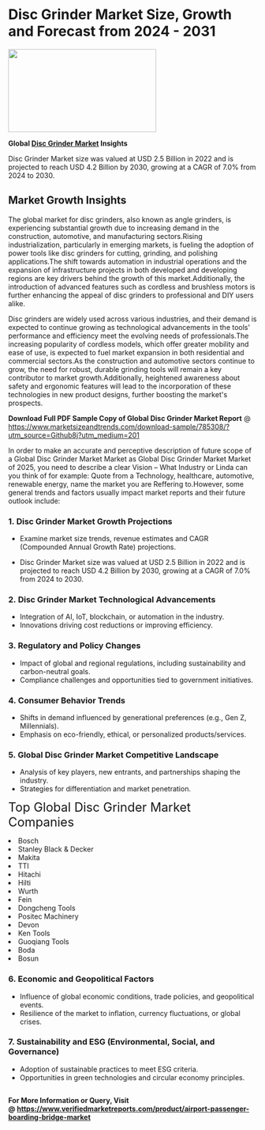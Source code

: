 <H1>Disc Grinder Market Size, Growth and Forecast from 2024 - 2031</H1><img class="aligncenter size-medium wp-image-584254" src="https://thirdeyenews.in/wp-content/uploads/2024/09/Global-Market-Research-300x168.jpeg" alt="" width="300" height="168" /><p><strong>Global&nbsp;<a href="https://www.marketsizeandtrends.com/download-sample/785308/?utm_source=Github8j?utm_medium=201">Disc Grinder Market</a> Insights</strong></p><p>Disc Grinder Market size was valued at USD 2.5 Billion in 2022 and is projected to reach USD 4.2 Billion by 2030, growing at a CAGR of 7.0% from 2024 to 2030.</p><p><h2>Market Growth Insights</h2> <p>The global market for disc grinders, also known as angle grinders, is experiencing substantial growth due to increasing demand in the construction, automotive, and manufacturing sectors.Rising industrialization, particularly in emerging markets, is fueling the adoption of power tools like disc grinders for cutting, grinding, and polishing applications.The shift towards automation in industrial operations and the expansion of infrastructure projects in both developed and developing regions are key drivers behind the growth of this market.Additionally, the introduction of advanced features such as cordless and brushless motors is further enhancing the appeal of disc grinders to professional and DIY users alike.</p> <p>Disc grinders are widely used across various industries, and their demand is expected to continue growing as technological advancements in the tools' performance and efficiency meet the evolving needs of professionals.The increasing popularity of cordless models, which offer greater mobility and ease of use, is expected to fuel market expansion in both residential and commercial sectors.As the construction and automotive sectors continue to grow, the need for robust, durable grinding tools will remain a key contributor to market growth.Additionally, heightened awareness about safety and ergonomic features will lead to the incorporation of these technologies in new product designs, further boosting the market's prospects.</p> <p><span class=""><strong>Download Full PDF Sample Copy of Global Disc Grinder Market Report</strong> @ <a href="https://www.marketsizeandtrends.com/download-sample/785308/?utm_source=Github8j?utm_medium=201" target="_blank">https://www.marketsizeandtrends.com/download-sample/785308/?utm_source=Github8j?utm_medium=201</a></span></p><p>In order to make an accurate and perceptive description of future scope of a Global&nbsp;Disc Grinder Market Market as Global&nbsp;Disc Grinder Market Market of 2025, you need to describe a clear Vision &ndash; What Industry or Linda can you think of for example: Quote from a Technology, healthcare, automotive, renewable energy, name the market you are Reffering to.However, some general trends and factors usually impact market reports and their future outlook include:</p><h3>1.&nbsp;<strong>Disc Grinder Market Growth Projections</strong></h3><ul><li>Examine market size trends, revenue estimates and CAGR (Compounded Annual Growth Rate) projections.</li><li><p>Disc Grinder Market size was valued at USD 2.5 Billion in 2022 and is projected to reach USD 4.2 Billion by 2030, growing at a CAGR of 7.0% from 2024 to 2030.</p></li></ul><h3>2.&nbsp;<strong>Disc Grinder Market Technological Advancements</strong></h3><ul><li>Integration of AI, IoT, blockchain, or automation in the industry.</li><li>Innovations driving cost reductions or improving efficiency.</li></ul><h3>3.&nbsp;<strong>Regulatory and Policy Changes</strong></h3><ul><li>Impact of global and regional regulations, including sustainability and carbon-neutral goals.</li><li>Compliance challenges and opportunities tied to government initiatives.</li></ul><h3>4.&nbsp;<strong>Consumer Behavior Trends</strong></h3><ul><li>Shifts in demand influenced by generational preferences (e.g., Gen Z, Millennials).</li><li>Emphasis on eco-friendly, ethical, or personalized products/services.</li></ul><h3>5.&nbsp;<strong>Global Disc Grinder Market Competitive Landscape</strong></h3><ul><li>Analysis of key players, new entrants, and partnerships shaping the industry.</li><li>Strategies for differentiation and market penetration.</li></ul><p data-pm-slice="1 1 []"><span style="color: inherit; font-family: inherit; font-size: 25px;">Top Global Disc Grinder Market Companies</span></p><div class="" data-test-id=""><p><li>Bosch</li><li> Stanley Black & Decker</li><li> Makita</li><li> TTI</li><li> Hitachi</li><li> Hilti</li><li> Wurth</li><li> Fein</li><li> Dongcheng Tools</li><li> Positec Machinery</li><li> Devon</li><li> Ken Tools</li><li> Guoqiang Tools</li><li> Boda</li><li> Bosun</li></p></div><h3>6.&nbsp;<strong>Economic and Geopolitical Factors</strong></h3><ul><li>Influence of global economic conditions, trade policies, and geopolitical events.</li><li>Resilience of the market to inflation, currency fluctuations, or global crises.</li></ul><h3>7.&nbsp;<strong>Sustainability and ESG (Environmental, Social, and Governance)</strong></h3><ul><li>Adoption of sustainable practices to meet ESG criteria.</li><li>Opportunities in green technologies and circular economy principles.</li></ul><h2><strong style="font-size: 14px;">For More Information or Query, Visit @&nbsp;</strong><a style="background-color: #ffffff; font-size: 14px;" href="https://www.marketsizeandtrends.com/report/disc-grinder-market/" target="_blank">https://www.verifiedmarketreports.com/product/airport-passenger-boarding-bridge-market</a></h2>